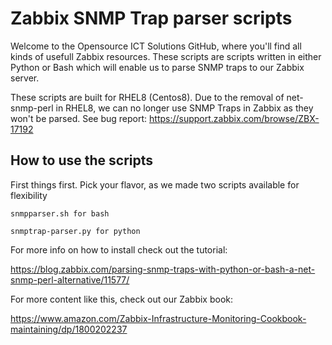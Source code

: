 # Zabbix SNMP Trap parser scripts
Welcome to the Opensource ICT Solutions GitHub, where you'll find all kinds of usefull Zabbix resources. These scripts are scripts written in either Python or Bash which will enable us to parse SNMP traps to our Zabbix server.

These scripts are built for RHEL8 (Centos8). Due to the removal of net-snmp-perl in RHEL8, we can no longer use SNMP Traps in Zabbix as they won't be parsed. See bug report: https://support.zabbix.com/browse/ZBX-17192

## How to use the scripts
First things first. Pick your flavor, as we made two scripts available for flexibility 

```
snmpparser.sh for bash
```
```
snmptrap-parser.py for python
```

For more info on how to install check out the tutorial:

https://blog.zabbix.com/parsing-snmp-traps-with-python-or-bash-a-net-snmp-perl-alternative/11577/

For more content like this, check out our Zabbix book:

https://www.amazon.com/Zabbix-Infrastructure-Monitoring-Cookbook-maintaining/dp/1800202237
